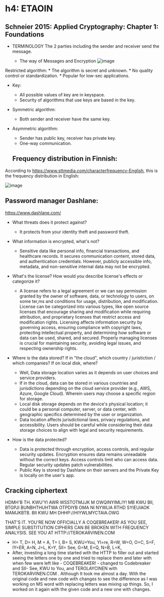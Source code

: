 # h4: ETAOIN

## Schneier 2015: Applied Cryptography: Chapter 1: Foundations

* TERMINOLOGY
  The 2 parties including the sender and receiver send the message.

  - The way of Messages and Encryption
    ![image](https://github.com/kulwinderk20/linux-course/assets/143431878/cfa3c2da-67c7-4bda-bcca-4d0599b5d081)

Restricted algorithm:
    *	The algorithm is secret and unknown.
    *	No quality control or standardization.
    *	Popular for low-sec applications.
*	Key:
    *	All possible values of key are in keyspace.
    *	Security of algorithms that use keys are based in the key.
*	Symmetric algorithm:
    *	Both sender and receiver have the same key.
*	Asymmetric algorithm:
    *	Sender has public key, receiver has private key.
    *	One-way communication.

    ## Frequency distribution in Finnish:

According to https://www.sttmedia.com/characterfrequency-English, this is the frequency distribution in English:

![image](https://github.com/kulwinderk20/linux-course/assets/143431878/7733a7ff-122e-49ef-933a-bdf1de9e70ff)

## Password manager Dashlane:

https://www.dashlane.com/

* What threats does it protect against?
  - It protects from your identity theft and password theft.

* What information is encrypted, what's not?
  - Sensitive data like personal info, financial transactions, and healthcare records. It secures communication content, stored data, and authentication credentials. However, publicly accessible info, metadata, and non-sensitive internal data may not be encrypted.

* What's the license? How would you describe license's effects or categorize it?
  - A license refers to a legal agreement or we can say permission granted by the owner of software, data, or technology to users, on some ter,ms and conditions for usage, distribution, and modification. License can be categorized into various types, like open source licenses that encourage sharing and modification while requiring attribution, and proprietary licenses that restrict access and modification rights. Licensing affects information security by governing access, ensuring compliance with copyright laws, protecting intellectual property, and determining how software or data can be used, shared, and secured. Properly managing licenses is crucial for maintaining security, avoiding legal issues, and respecting ownership rights.

* Where is the data stored? If in "the cloud", which country / juristiction / which companies? If on local disk, where?
  - Well, Data storage location varies as it depends on user choices and service providers.
  - If in the cloud, data can be stored in various countries and jurisdictions depending on the cloud service provider (e.g., AWS, Azure, Google Cloud). Wherein users may choose a specific region for storage.
  - Local disk storage depends on the device's physical location; it could be a personal computer, server, or data center, with geographic specifics determined by the user or organization.
  - Data location affects jurisdictional laws, privacy regulations, and accessibility. Users should be careful while considering their data storage choices to align with legal and security requirements.

* How is the data protected?
  - Data is protected through encryption, access controls, and regular security updates. Encryption ensures data remains unreadable without the correct keys. Access controls limit who can access data. Regular security updates patch vulnerabilities.
  - Public Key is stored by Dashlane on their servers and the Private Key is locally on the user's app.
 
## Cracking ciphertext

  HDMH'B TH. KWU'YI AWR WSSTOTMJJK M OWQINYIMLIY! MB KWU BII, BTGPJI BUNBHTHUHTWA OTPDIYB OMA NI NYWLIA RTHD SYIEUIAOK MAMJKBTB. BII KWU MH DHHP://HIYWLMYCTAIA.OWG

THAT'S IT. YOU'RE NOW OFFICIALLY A COQEBREAKER! AS YOU SEE, SIMPLE SUBSTITUTION CIPHERS CAN BE BROKEN WITH FREQUENCY ANALYSIS. SEE YOU AT HTTP://TEROKARVINEN.COM
- H= T,
D= H,
M = A,
T= I,
B= S,
KWU=You,
YI=re,
R=W,
W=O,
O=C,
S=F,
IY=ER,
A=N,
J=L,
K=Y,
SII= See,
G=M,
E=Q,
N=B,
L=K,
 - After, investing a long time started with the HTTP to filler out and started seeing the letters one by one and tried to replace them and later with when few were left like - COQEBREAKER! - changed to Codebreaker and SII- See, KWU to You, and TEROLAYCINEN with TEROKARVINEN.COM 
. Although It took me almost a day. With the original code and new code with changes to see the difference as I was working on MS word with replacing letters was mixing up things. So, I worked on it again with the given code and a new one with changes.

 

 




  


